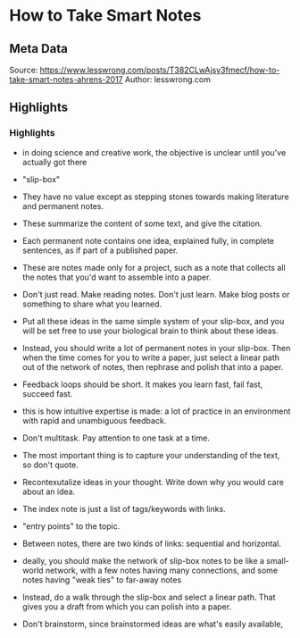 # How to Take Smart Notes

## Meta Data

Source:  https://www.lesswrong.com/posts/T382CLwAjsy3fmecf/how-to-take-smart-notes-ahrens-2017 
Author: lesswrong.com

## Highlights

### Highlights

- in doing science and creative work, the objective is unclear until you've actually got there
- "slip-box"
- They have no value except as stepping stones towards making literature and permanent notes.
- These summarize the content of some text, and give the citation.
  
- Each permanent note contains one idea, explained fully, in complete sentences, as if part of a published paper.
- These are notes made only for a project, such as a note that collects all the notes that you'd want to assemble into a paper.
- Don't just read. Make reading notes. Don't just learn. Make blog posts or something to share what you learned.
- Put all these ideas in the same simple system of your slip-box, and you will be set free to use your biological brain to think about these ideas.
- Instead, you should write a lot of permanent notes in your slip-box. Then when the time comes for you to write a paper, just select a linear path out of the network of notes, then rephrase and polish that into a paper.
- Feedback loops should be short. It makes you learn fast, fail fast, succeed fast.
- this is how intuitive expertise is made: a lot of practice in an environment with rapid and unambiguous feedback.
- Don't multitask. Pay attention to one task at a time.
  
- The most important thing is to capture your understanding of the text, so don't quote.
- Recontexutalize ideas in your thought. Write down why you would care about an idea.
- The index note is just a list of tags/keywords with links.
- "entry points" to the topic.
- Between notes, there are two kinds of links: sequential and horizontal. 
- deally, you should make the network of slip-box notes to be like a small-world network, with a few notes having many connections, and some notes having "weak ties" to far-away notes
- Instead, do a walk through the slip-box and select a linear path. That gives you a draft from which you can polish into a paper.
  
- Don't brainstorm, since brainstormed ideas are what's easily available, 
